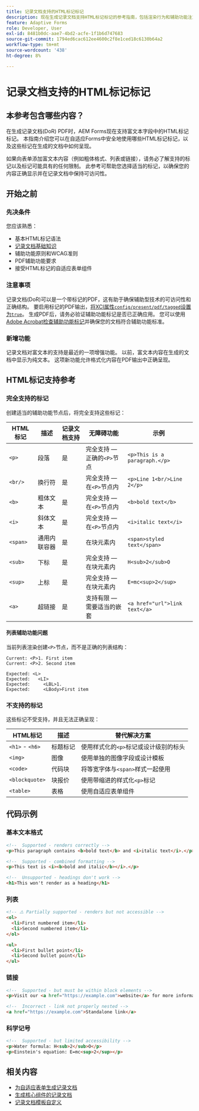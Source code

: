 ```yaml
---
title: 记录文档支持的HTML标记标记
description: 现在生成记录文档支持HTML标记标记的参考指南，包括渲染行为和辅助功能注意事项
feature: Adaptive Forms
role: Developer, User
exl-id: 8481b0dc-aae7-4bd2-acfe-1f1b6d747683
source-git-commit: 1794ed6cac612ee4600c2f8e1ced18c6130b64a2
workflow-type: tm+mt
source-wordcount: '438'
ht-degree: 8%

---
```



# 记录文档支持的HTML标记标记

## 本参考包含哪些内容？

在生成记录文档(DoR) PDF时，AEM Forms现在支持富文本字段中的HTML标记标记。 本指南介绍您可以在自适应Forms中安全地使用哪些HTML标记标记，以及这些标记在生成的文档中如何呈现。

如果向表单添加富文本内容（例如粗体格式、列表或链接），请务必了解支持的标记以及标记可能具有的任何限制。 此参考可帮助您选择适当的标记，以确保您的内容正确显示并在记录文档中保持可访问性。

## 开始之前

### 先决条件

您应该熟悉：

- 基本HTML标记语法
- [记录文档基础知识](/help/forms/generate-document-of-record-for-non-xfa-based-adaptive-forms.md)
- 辅助功能原则和WCAG准则
- PDF辅助功能要求
- 接受HTML标记的自适应表单组件

### 注意事项

记录文档(DoR)可以是一个带标记的PDF，这有助于确保辅助型技术的可访问性和正确结构。 要启用标记的PDF输出，[将XCI属性`config/present/pdf/tagged`设置为`true`](/help/forms/generate-document-of-record-for-non-xfa-based-adaptive-forms.md#use-a-custom-xci-file)。 生成PDF后，请务必验证辅助功能标记是否已正确应用。 您可以使用[Adobe Acrobat检查辅助功能标记](https://helpx.adobe.com/in/acrobat/using/create-verify-pdf-accessibility.html)并确保您的文档符合辅助功能标准。

### 新增功能

记录文档对富文本的支持是最近的一项增强功能。 以前，富文本内容在生成的文档中显示为纯文本。 这项新功能允许格式化内容在PDF输出中正确呈现。

## HTML标记支持参考

### 完全支持的标记

创建适当的辅助功能节点后，将完全支持这些标记：

| HTML标记 | 描述 | 记录文档支持 | 无障碍功能 | 示例 |
|----------|-------------|-------------|---------------|---------|
| `<p>` | 段落 | 是 | 完全支持 — 正确的`<P>`节点 | `<p>This is a paragraph.</p>` |
| `<br/>` | 换行符 | 是 | 完全支持 — 在`<P>`节点内 | `<p>Line 1<br/>Line 2</p>` |
| `<b>` | 粗体文本 | 是 | 完全支持 — 在`<P>`节点内 | `<b>bold text</b>` |
| `<i>` | 斜体文本 | 是 | 完全支持 — 在`<P>`节点内 | `<i>italic text</i>` |
| `<span>` | 通用内联容器 | 是 | 在块元素内 | `<span>styled text</span>` |
| `<sub>` | 下标 | 是 | 完全支持 — 在块元素内 | `H<sub>2</sub>O` |
| `<sup>` | 上标 | 是 | 完全支持 — 在块元素内 | `E=mc<sup>2</sup>` |
| `<a>` | 超链接 | 是 | 支持有限 — 需要适当的嵌套 | `<a href="url">link text</a>` |


#### 列表辅助功能问题

当前列表渲染创建`<P>`节点，而不是正确的列表结构：

```
Current: <P>1. First item
Current: <P>2. Second item

Expected: <L>
Expected:   <LI>
Expected:     <LBL>1.
Expected:     <LBody>First item
```

### 不支持的标记

这些标记不受支持，并且无法正确呈现：

| HTML标记 | 描述 | 替代解决方案 |
|----------|-------------|---------------------|
| `<h1>` - `<h6>` | 标题标记 | 使用样式化的`<p>`标记或设计级别的标头 |
| `<img>` | 图像 | 使用单独的图像字段或设计模板 |
| `<code>` | 代码块 | 将等宽字体与`<span>`样式一起使用 |
| `<blockquote>` | 块报价 | 使用带缩进的样式化`<p>`标记 |
| `<table>` | 表格 | 使用自适应表单组件 |

## 代码示例

### 基本文本格式

```html
<!--  Supported - renders correctly -->
<p>This paragraph contains <b>bold text</b> and <i>italic text</i>.</p>

<!--  Supported - combined formatting -->
<p>This text is <i><b>bold and italic</b></i>.</p>

<!--  Unsupported - headings don't work -->
<h1>This won't render as a heading</h1>
```

### 列表

```html
<!-- ⚠️ Partially supported - renders but not accessible -->
<ol>
  <li>First numbered item</li>
  <li>Second numbered item</li>
</ol>

<ul>
  <li>First bullet point</li>
  <li>Second bullet point</li>
</ul>
```

### 链接

```html
<!--  Supported - but must be within block elements -->
<p>Visit our <a href="https://example.com">website</a> for more information.</p>

<!--  Incorrect - link not properly nested -->
<a href="https://example.com">Standalone link</a>
```

### 科学记号

```html
<!--  Supported - but limited accessibility -->
<p>Water formula: H<sub>2</sub>O</p>
<p>Einstein's equation: E=mc<sup>2</sup></p>
```

## 相关内容


- [为自适应表单生成记录文档](/help/forms/generate-document-of-record-for-non-xfa-based-adaptive-forms.md)
- [生成核心组件的记录文档](/help/forms/generate-document-of-record-core-components.md)
- [记录文档模板自定义](/help/forms/generate-document-of-record-for-non-xfa-based-adaptive-forms.md#customize-the-branding-information-in-document-of-record)

